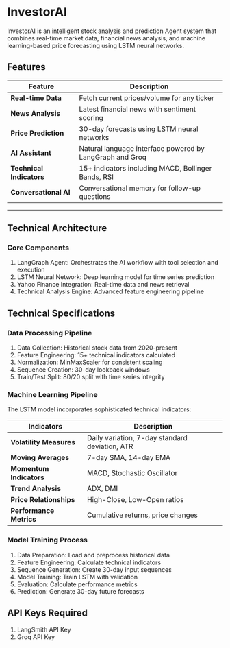 # InvestorAI

InvestorAI is an intelligent stock analysis and prediction Agent system that combines real-time market data, financial news analysis, and machine learning-based price forecasting using LSTM neural networks.


## Features

| Feature               | Description                                                                 |
|------------------------|-----------------------------------------------------------------------------|
| **Real-time Data**     | Fetch current prices/volume for any ticker                                  |
| **News Analysis**      | Latest financial news with sentiment scoring                               |
| **Price Prediction**   | 30-day forecasts using LSTM neural networks                                |
| **AI Assistant**       | Natural language interface powered by LangGraph and Groq                          |
| **Technical Indicators** | 15+ indicators including MACD, Bollinger Bands, RSI                        |
| **Conversational AI**  | Conversational memory for follow-up questions                                  |

---

## Technical Architecture
### Core Components
1. LangGraph Agent: Orchestrates the AI workflow with tool selection and execution
2. LSTM Neural Network: Deep learning model for time series prediction
3. Yahoo Finance Integration: Real-time data and news retrieval
4. Technical Analysis Engine: Advanced feature engineering pipeline

## Technical Specifications
### Data Processing Pipeline
1. Data Collection: Historical stock data from 2020-present
2. Feature Engineering: 15+ technical indicators calculated
3. Normalization: MinMaxScaler for consistent scaling
4. Sequence Creation: 30-day lookback windows
5. Train/Test Split: 80/20 split with time series integrity

### Machine Learning Pipeline
The LSTM model incorporates sophisticated technical indicators:

| Indicators               | Description                                                                 |
|------------------------|-----------------------------------------------------------------------------|
| **Volatility Measures**     | Daily variation, 7-day standard deviation, ATR                                  |
| **Moving Averages**      | 7-day SMA, 14-day EMA                              |
| **Momentum Indicators**   | MACD, Stochastic Oscillator                                |
| **Trend Analysis**       | ADX, DMI                          |
| **Price Relationships** | High-Close, Low-Open ratios                        |
| **Performance Metrics**  | Cumulative returns, price changes                                  |



### Model Training Process

1. Data Preparation: Load and preprocess historical data
2. Feature Engineering: Calculate technical indicators
3. Sequence Generation: Create 30-day input sequences
4. Model Training: Train LSTM with validation
5. Evaluation: Calculate performance metrics
6. Prediction: Generate 30-day future forecasts

## API Keys Required
1. LangSmith API Key
2. Groq API Key
